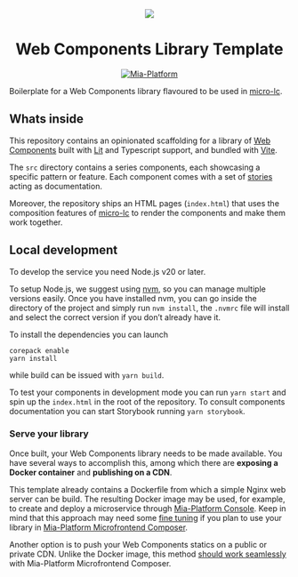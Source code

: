 <div align="center">
  <img src="https://avatars.githubusercontent.com/u/92730708?s=96&v=4" /> 
  <h1>Web Components Library Template</h1>
</div>

<p align="center">
  <a href="https://mia-platform.eu/?utm_source=referral&utm_medium=github&utm_campaign=micro-lc">
    <img src="https://img.shields.io/badge/Supported%20by-Mia--Platform-green?style=for-the-badge&link=https://mia-platform.eu/&color=DE0D92&labelColor=214147" alt="Mia-Platform"/>
  </a>
</p>

Boilerplate for a Web Components library flavoured to be used in [micro-lc](https://micro-lc.io/docs).

## Whats inside

This repository contains an opinionated scaffolding for a library of [Web Components](https://developer.mozilla.org/en-US/docs/Web/API/Web_components) built with [Lit](https://lit.dev/) and Typescript support, and bundled with [Vite](https://vitejs.dev/).

The `src` directory contains a series components, each showcasing a specific pattern or feature. Each component comes with a set of [stories](https://storybook.js.org/docs) acting as documentation.

Moreover, the repository ships an HTML pages (`index.html`) that uses the composition features of [micro-lc](https://micro-lc.io/api/composer-api) to render the components and make them work together.

## Local development

To develop the service you need Node.js v20 or later.

To setup Node.js, we suggest using [nvm](https://github.com/creationix/nvm), so you can manage multiple versions easily. Once you have installed nvm, you can go inside the directory of the project and simply run `nvm install`, the `.nvmrc` file will install and select the correct version if you don’t already have it.

To install the dependencies you can launch

```shell
corepack enable
yarn install
```

while build can be issued with `yarn build`.

To test your components in development mode you can run `yarn start` and spin up the `index.html` in the root of the repository. To consult components documentation you can start Storybook running `yarn storybook`.

### Serve your library

Once built, your Web Components library needs to be made available. You have several ways to accomplish this, among which there are **exposing a Docker container** and **publishing on a CDN**.

This template already contains a Dockerfile from which a simple Nginx web server can be build. The resulting Docker image may be used, for example, to create and deploy a microservice through [Mia-Platform Console](https://docs.mia-platform.eu/docs/console/tutorials/configure-marketplace-components/create-a-custom-microservice). Keep in mind that this approach may need some [fine tuning](https://docs.mia-platform.eu/docs/microfrontend-composer/external-components/overview#sourcing) if you plan to use your library in [Mia-Platform Microfrontend Composer](https://docs.mia-platform.eu/docs/microfrontend-composer/what-is).

Another option is to push your Web Components statics on a public or private CDN. Unlike the Docker image, this method [should work seamlessly](https://docs.mia-platform.eu/docs/microfrontend-composer/external-components/overview#public-cdn) with Mia-Platform Microfrontend Composer.
